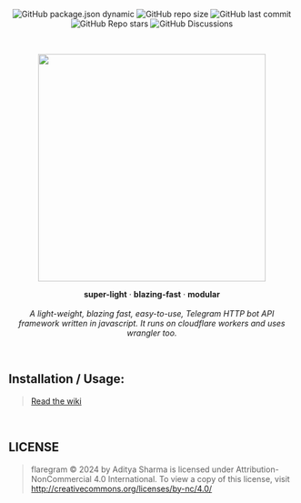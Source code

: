 <p align=center>
<img alt="GitHub package.json dynamic" src="https://img.shields.io/github/package-json/version/adityash4rma/flaregram">
<img alt="GitHub repo size" src="https://img.shields.io/github/repo-size/adityash4rma/flaregram">
<img alt="GitHub last commit" src="https://img.shields.io/github/last-commit/adityash4rma/flaregram">
<img alt="GitHub Repo stars" src="https://img.shields.io/github/stars/adityash4rma/flaregram">
<img alt="GitHub Discussions" src="https://img.shields.io/github/discussions/adityash4rma/flaregram">
</p>
<br>

<p align = "center">
<img src="https://telegra.ph/file/32b8407ce6ba4fe9d8d8c.png" width=400 />
</p>

<!-- <h1 align="center">flaregram</h1> -->

  <p align="center">
    <b>super-light</b>
    ·
    <b>blazing-fast</b>
    ·
    <b>modular</b>
    <br><br>  
  <i>A light-weight, blazing fast, easy-to-use, Telegram HTTP bot API framework written in javascript. It runs on cloudflare workers and uses wrangler too.</i>
  </p>
</div>
<br>

## Installation / Usage:
> [Read the wiki](https://github.com/adityash4rma/flaregram/wiki)

<br>



## LICENSE
> flaregram © 2024 by Aditya Sharma is licensed under Attribution-NonCommercial 4.0 International. To view a copy of this license, visit http://creativecommons.org/licenses/by-nc/4.0/

